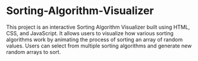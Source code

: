 # Sorting-Algorithm-Visualizer
This project is an interactive Sorting Algorithm Visualizer built using HTML, CSS, and JavaScript. It allows users to visualize how various sorting algorithms work by animating the process of sorting an array of random values. Users can select from multiple sorting algorithms and generate new random arrays to sort.
